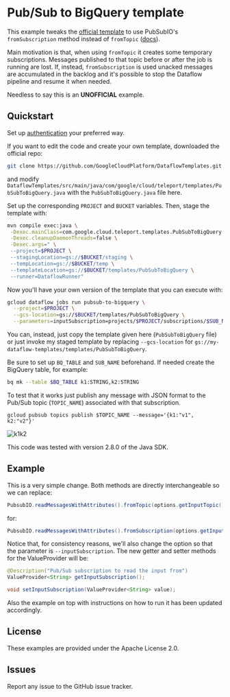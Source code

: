 # Pub/Sub to BigQuery template

This example tweaks the [official template](https://github.com/GoogleCloudPlatform/DataflowTemplates/blob/master/src/main/java/com/google/cloud/teleport/templates/PubSubToBigQuery.java) to use PubSubIO's `fromSubscription` method instead of `fromTopic` ([docs](https://beam.apache.org/releases/javadoc/2.8.0/org/apache/beam/sdk/io/gcp/pubsub/PubsubIO.Read.html)).

Main motivation is that, when using `fromTopic` it creates some temporary subscriptions. Messages published to that topic before or after the job is running are lost. If, instead, `fromSubscription` is used unacked messages are accumulated in the backlog and it's possible to stop the Dataflow pipeline and resume it when needed.

Needless to say this is an **UNOFFICIAL** example.

## Quickstart

Set up [authentication](https://cloud.google.com/docs/authentication/) your preferred way.

If you want to edit the code and create your own template, downloaded the official repo:

```bash
git clone https://github.com/GoogleCloudPlatform/DataflowTemplates.git
```

and modify `DataflowTemplates/src/main/java/com/google/cloud/teleport/templates/PubSubToBigQuery.java` with the `PubSubToBigQuery.java` file here.

Set up the corresponding `PROJECT` and `BUCKET` variables. Then, stage the template with:
```bash
mvn compile exec:java \
 -Dexec.mainClass=com.google.cloud.teleport.templates.PubSubToBigQuery \
 -Dexec.cleanupDaemonThreads=false \
 -Dexec.args=" \
 --project=$PROJECT \
 --stagingLocation=gs://$BUCKET/staging \
 --tempLocation=gs://$BUCKET/temp \
 --templateLocation=gs://$BUCKET/templates/PubSubToBigQuery \
 --runner=DataflowRunner"
```

Now you'll have your own version of the template that you can execute with:
```bash
gcloud dataflow jobs run pubsub-to-bigquery \
  --project=$PROJECT \
  --gcs-location=gs://$BUCKET/templates/PubSubToBigQuery \
  --parameters=inputSubscription=projects/$PROJECT/subscriptions/$SUB_NAME,outputTableSpec=$BQ_TABLE,outputDeadletterTable=${BQ_TABLE}_deadletter
```

You can, instead, just copy the template given here (`PubSubToBigQuery` file) or just invoke my staged template by replacing `--gcs-location` for `gs://my-dataflow-templates/templates/PubSubToBigQuery`.

Be sure to set up `BQ_TABLE` and `SUB_NAME` beforehand. If needed create the BigQuery table, for example:
```bash
bq mk --table $BQ_TABLE k1:STRING,k2:STRING
```

To test that it works just publish any message with JSON format to the Pub/Sub topic (`TOPIC_NAME`) associated with that subscription.
```
gcloud pubsub topics publish $TOPIC_NAME --message='{k1:"v1", k2:"v2"}'
```

![k1k2](https://user-images.githubusercontent.com/29493411/51083243-fd6cdc00-1716-11e9-8cba-16ff56c4381c.png)

This code was tested with version 2.8.0 of the Java SDK.

## Example

This is a very simple change. Both methods are directly interchangeable so we can replace:
```java
PubsubIO.readMessagesWithAttributes().fromTopic(options.getInputTopic()))
```

for:
```java
PubsubIO.readMessagesWithAttributes().fromSubscription(options.getInputSubscription()))
```

Notice that, for consistency reasons, we'll also change the option so that the parameter is `--inputSubscription`. The new getter and setter methods for the ValueProvider will be:
```java
@Description("Pub/Sub subscription to read the input from")
ValueProvider<String> getInputSubscription();

void setInputSubscription(ValueProvider<String> value);
```

Also the example on top with instructions on how to run it has been updated accordingly.

## License

These examples are provided under the Apache License 2.0.

## Issues

Report any issue to the GitHub issue tracker.
